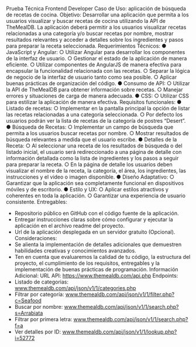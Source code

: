 Prueba Técnica Frontend Developer
Caso de Uso: aplicación de búsqueda de recetas de cocina.
Objetivo: Desarrollar una aplicación que permita a los usuarios visualizar y buscar recetas de
cocina utilizando la API de TheMealDB. La aplicación deberá permitir a los usuarios visualizar
recetas relacionadas a una categoría y/o buscar recetas por nombre, mostrar resultados
relevantes y acceder a detalles sobre los ingredientes y pasos para preparar la receta
seleccionada.
Requerimientos Técnicos:
● JavaScript y Angular:
○ Utilizar Angular para desarrollar los componentes de la interfaz de usuario.
○ Gestionar el estado de la aplicación de manera eficiente.
○ Utilizar componentes de AngularJS de manera efectiva para encapsular la
funcionalidad relacionada con las recetas.
○ Separar la lógica de negocio de la interfaz de usuario tanto como sea posible.
○ Aplicar buenas prácticas de organización del código.
● Consumo de API:
○ Utilizar la API de TheMealDB para obtener información sobre recetas.
○ Manejar errores y situaciones de carga de manera adecuada.
● CSS:
○ Utilizar CSS para estilizar la aplicación de manera efectiva.
Requisitos funcionales:
● Listado de recetas:
○ Implementar en la pantalla principal la opción de listar las recetas
relacionadas a una categoría seleccionada.
○ Por defecto los usuarios podrán ver la lista de recetas de la categoría de
postres “Desert”.
● Búsqueda de Recetas:
○ Implementar un campo de búsqueda que permita a los usuarios buscar
recetas por nombre.
○ Mostrar resultados de búsqueda relevantes a medida que el usuario escribe.
● Detalles de la Receta:
○ Al seleccionar una receta de los resultados de búsqueda o del listado inicial, el
usuario será redireccionado a una página de detalle con información
detallada como la lista de ingredientes y los pasos a seguir para preparar la
receta.
○ En la página de detalle los usuarios deben visualizar el nombre de la receta, la
categoría, el área, los ingredientes, las instrucciones y el video o imagen
disponible.
● Diseño Adaptativo:
○ Garantizar que la aplicación sea completamente funcional en dispositivos
móviles y de escritorio.
● Estilo y UX:
○ Aplicar estilos atractivos y coherentes en toda la aplicación.
○ Garantizar una experiencia de usuario consistente.
Entregables:

- Repositorio público en GitHub con el código fuente de la aplicación.
- Entregar instrucciones claras sobre cómo configurar y ejecutar la aplicación en el
  archivo readme del proyecto.
- Url de la aplicación desplegada en un servidor gratuito (Opcional).
  Consideraciones:
- Se alienta la implementación de detalles adicionales que demuestren habilidades
  creativas y conocimientos avanzados.
- Ten en cuenta que evaluaremos la calidad de tu código, la estructura del proyecto, el
  cumplimiento de los requisitos, entregables y la implementación de buenas prácticas
  de programación.
  Información Adicional:
  URL API: https://www.themealdb.com/api.php
  Endpoints:
- Listado de categorias: www.themealdb.com/api/json/v1/1/categories.php
- Filtrar por categoría: www.themealdb.com/api/json/v1/1/filter.php?c=Seafood
- Buscar por nombre: www.themealdb.com/api/json/v1/1/search.php?s=Arrabiata
- Filtrar por primera letra: www.themealdb.com/api/json/v1/1/search.php?f=a
- Ver detalles por ID: www.themealdb.com/api/json/v1/1/lookup.php?i=52772
